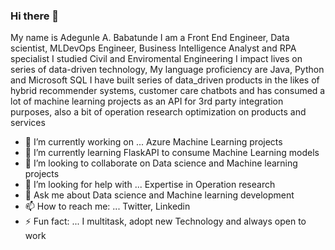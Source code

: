 ### Hi there 👋
My name is Adegunle A. Babatunde I am a Front End Engineer, Data scientist, MLDevOps Engineer, Business Intelligence Analyst and RPA specialist
I studied Civil and Enviromental Engineering
I impact lives on series of data-driven technology, My language proficiency are Java, Python and Microsoft SQL
I have built series of data_driven products in the likes of hybrid recommender systems, customer care chatbots and has consumed a lot of machine learning projects as an API for 3rd party integration purposes, also a bit of operation research optimization on products and services
 

- 🔭 I’m currently working on ... Azure Machine Learning projects
- 🌱 I’m currently learning FlaskAPI to consume Machine Learning models
- 👯 I’m looking to collaborate on Data science and Machine learning projects
- 🤔 I’m looking for help with ... Expertise in Operation research
- 💬 Ask me about Data science and Machine learning development
- 📫 How to reach me: ... Twitter, Linkedin
- ⚡ Fun fact: ... I multitask, adopt new Technology and always open to work

